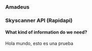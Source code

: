 
### Amadeus

### Skyscanner API (Rapidapi)

#### What kind of information do we need?

Hola mundo, esto es una prueba

